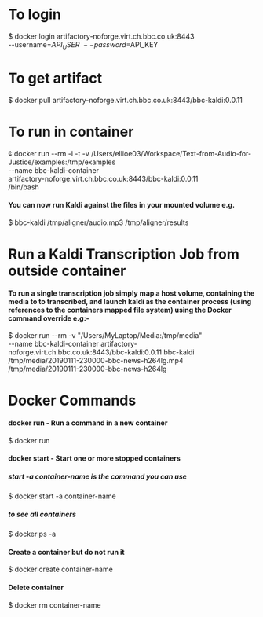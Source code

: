 # To login
$ docker login artifactory-noforge.virt.ch.bbc.co.uk:8443 \
    --username=$API_USER \
    --password=$API_KEY
# To get artifact
$ docker pull artifactory-noforge.virt.ch.bbc.co.uk:8443/bbc-kaldi:0.0.11


# To run in container
¢ docker run --rm -i -t -v /Users/ellioe03/Workspace/Text-from-Audio-for-Justice/examples:/tmp/examples \
    --name bbc-kaldi-container \
    artifactory-noforge.virt.ch.bbc.co.uk:8443/bbc-kaldi:0.0.11 \
    /bin/bash
#### You can now run Kaldi against the files in your mounted volume e.g.

$ bbc-kaldi /tmp/aligner/audio.mp3 /tmp/aligner/results


# Run a Kaldi Transcription Job from outside container
#### To run a single transcription job simply map a host volume, containing the media to to transcribed, and launch kaldi as the container process (using references to the containers mapped file system) using the Docker command override e.g:-

$ docker run --rm  -v "/Users/MyLaptop/Media:/tmp/media" \
 --name bbc-kaldi-container  artifactory-noforge.virt.ch.bbc.co.uk:8443/bbc-kaldi:0.0.11 bbc-kaldi \
  /tmp/media/20190111-230000-bbc-news-h264lg.mp4 \
  /tmp/media/20190111-230000-bbc-news-h264lg



# Docker Commands

#### docker run - Run a command in a new container

$ docker run


#### docker start - Start one or more stopped containers

##### start -a container-name is the command you can use

$ docker start -a container-name


##### to see all containers

$ docker ps -a


#### Create a container but do not run it

$ docker create container-name


#### Delete container

$ docker rm container-name